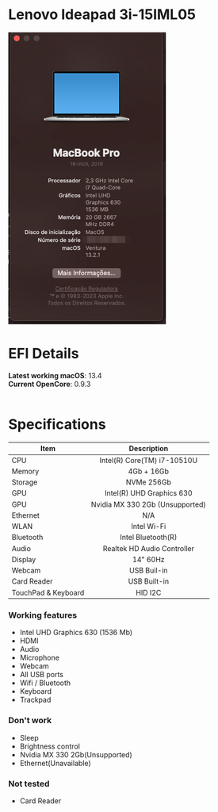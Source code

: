 # Lenovo Ideapad 3i-15IML05
![About This Mac - Overview](.images/about-this-mac.png)
# EFI Details
**Latest working macOS**: 13.4
<br>
**Current OpenCore**: 0.9.3
<br>
<br>

# Specifications
|Item|Description|
|-|:-------:|
|CPU|Intel(R) Core(TM) i7-10510U|
|Memory|4Gb + 16Gb
|Storage|NVMe 256Gb|
|GPU|Intel(R) UHD Graphics 630|
|GPU|Nvidia MX 330 2Gb (Unsupported)|
|Ethernet|N/A|
|WLAN|Intel Wi-Fi|
|Bluetooth|Intel Bluetooth(R)|
|Audio|Realtek HD Audio Controller|
|Display|14" 60Hz|
|Webcam|USB Buil-in|
|Card Reader|USB Built-in|
|TouchPad & Keyboard|HID I2C|

### Working features
- Intel UHD Graphics 630 (1536 Mb)
- HDMI
- Audio 
- Microphone
- Webcam
- All USB ports
- Wifi / Bluetooth
- Keyboard
- Trackpad

### Don't work
- Sleep
- Brightness control
- Nvidia MX 330 2Gb(Unsupported)
- Ethernet(Unavailable)

### Not tested
- Card Reader
